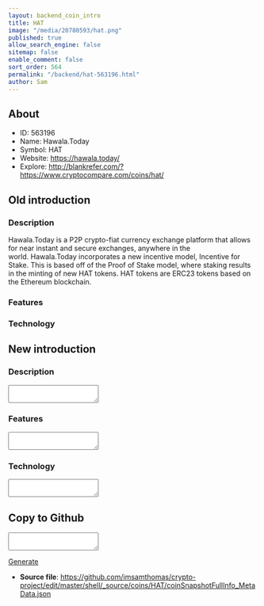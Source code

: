 ```yaml
---
layout: backend_coin_intro
title: HAT
image: "/media/20780593/hat.png"
published: true
allow_search_engine: false
sitemap: false
enable_comment: false
sort_order: 564
permalink: "/backend/hat-563196.html"
author: Sam
---
```


## About

- ID: 563196
- Name: Hawala.Today
- Symbol: HAT
- Website: https://hawala.today/
- Explore: http://blankrefer.com/?https://www.cryptocompare.com/coins/hat/


## Old introduction

### Description

<p><span>Hawala.Today is a P2P crypto-fiat currency exchange platform that </span><span>allows for near instant and secure exchanges, anywhere in the world. Hawala.Today incorporates a new incentive model, Incentive for Stake. This is based off of the Proof of Stake model, where staking results in the minting of new HAT tokens. HAT tokens are ERC23 tokens based on the Ethereum blockchain.</span></p>

### Features


### Technology




## New introduction


### Description
<textarea id="meta_description" name="description"></textarea>

### Features
<textarea id="meta_features" name="features"></textarea>

### Technology
<textarea id="meta_technology" name="technology"></textarea>


## Copy to Github

<textarea id="coinsnapshotfullinfo_metadata"></textarea>

<a href="#gen" onclick="generateMetaDatJson()">Generate</a>

- **Source file**: <a href="https://github.com/imsamthomas/crypto-project/edit/master/shell/_source/coins/HAT/coinSnapshotFullInfo_MetaData.json">https://github.com/imsamthomas/crypto-project/edit/master/shell/_source/coins/HAT/coinSnapshotFullInfo_MetaData.json</a>

